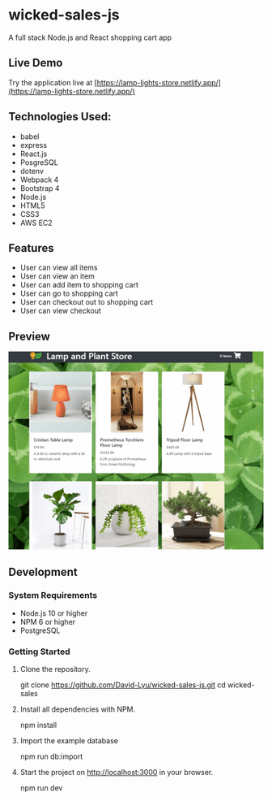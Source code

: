 # wicked-sales-js
A full stack Node.js and React shopping cart app
## Live Demo
Try the application live at [https://lamp-lights-store.netlify.app/](https://lamp-lights-store.netlify.app/)

## Technologies Used:
* babel
* express
* React.js
* PosgreSQL
* dotenv
* Webpack 4
* Bootstrap 4
* Node.js
* HTML5
* CSS3
* AWS EC2

## Features
  - User can view all items
  - User can view an item
  - User can add item to shopping cart
  - User can go to shopping cart
  - User can checkout out to shopping cart
  - User can view checkout
## Preview
 ![preview](https://github.com/David-Lyu/wicked-sales-js/blob/master/preview.gif)

## Development

### System Requirements
  - Node.js 10 or higher
  - NPM 6 or higher
  - PostgreSQL
  
### Getting Started
  1. Clone the repository.
      
      git clone https://github.com/David-Lyu/wicked-sales-js.git
      cd wicked-sales
  2. Install all dependencies with NPM.
      
      npm install
  3. Import the example database
  
      npm run db:import
      
  4. Start the project on [http://localhost:3000](http://localhost:3000) in your browser.
  
      npm run dev
      

